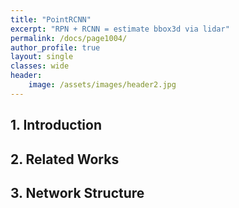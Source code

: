 ```yaml
---
title: "PointRCNN"
excerpt: "RPN + RCNN = estimate bbox3d via lidar"
permalink: /docs/page1004/
author_profile: true
layout: single
classes: wide
header:
    image: /assets/images/header2.jpg
---
```

## 1. Introduction

## 2. Related Works

## 3. Network Structure